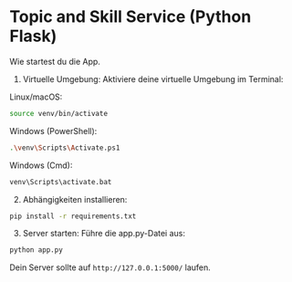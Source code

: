 # Topic and Skill Service (Python Flask)

Wie startest du die App.

1. Virtuelle Umgebung: Aktiviere deine virtuelle Umgebung im Terminal:

Linux/macOS: 
```bash
source venv/bin/activate
```

Windows (PowerShell): 
```bash
.\venv\Scripts\Activate.ps1
```

Windows (Cmd): 
```bash
venv\Scripts\activate.bat
```

2. Abhängigkeiten installieren:
```bash
pip install -r requirements.txt
```

3. Server starten: Führe die app.py-Datei aus:
```bash
python app.py
````

Dein Server sollte auf `http://127.0.0.1:5000/` laufen.
